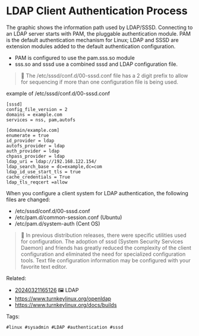 # LDAP Client Authentication Process

The graphic shows the information path used by LDAP/SSSD. Connecting to an LDAP
server starts with PAM, the pluggable authentication module. PAM is the default
authentication mechanism for Linux; LDAP and SSSD are extension modules added
to the default authentication configuration.

* PAM is configured to use the pam.sss.so module
* sss.so and sssd use a combined sssd and LDAP configuration file.

> 🧐 The /etc/sssd/conf.d/00-sssd.conf file has a 2 digit prefix to allow for
> sequencing if more than one configuration file is being used.

example of /etc/sssd/conf.d/00-sssd.conf

```
[sssd]
config_file_version = 2
domains = example.com
services = nss, pam,autofs 

[domain/example.com]
enumerate = true
id_provider = ldap
autofs_provider = ldap
auth_provider = ldap
chpass_provider = ldap
ldap_uri = ldap://192.168.122.154/
ldap_search_base = dc=example,dc=com
ldap_id_use_start_tls = true
cache_credentials = True
ldap_tls_reqcert =allow
```

When you configure a client system for LDAP authentication, the following files are changed:

* /etc/sssd/conf.d/00-sssd.conf
* /etc/pam.d/common-session.conf (Ubuntu)
* /etc/pam.d/system-auth (Cent OS)

> 🧐 In previous distribution releases, there were specific utilities used for
> configuration. The adoption of sssd (System Security Services Daemon) and
> friends has greatly reduced the complexity of the client configuration and
> eliminated the need for specialized configuration tools. Text file
> configuration information may be configured with your favorite text editor.

Related:

* [20240321165126](/20240321165126/) 🖼️ LDAP
* https://www.turnkeylinux.org/openldap
* https://www.turnkeylinux.org/docs/builds

Tags:

    #linux #sysadmin #LDAP #authentication #sssd
